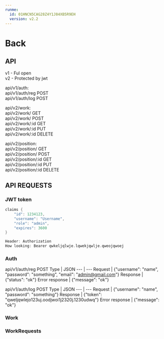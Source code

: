 ```yaml
---
runme:
  id: 01HNCN5CAG28Z4Y1J84XB5R9EH
  version: v2.2
---
```


# Back

## API

v1 - Ful open<br>
v2 - Protected by jwt<br>

api/v1/auth:<br>
api/v1/auth/reg POST<br>
api/v1/auth/log POST<br>

<!-- api/v1/auth/reg POST -->

api/v2/work:<br>
api/v2/work/ GET<br>
api/v2/work/ POST<br>
api/v2/work/:id GET<br>
api/v2/work/:id PUT<br>
api/v2/work/:id DELETE<br>

api/v2/position:<br>
api/v2/position/ GET<br>
api/v2/position/ POST<br>
api/v2/position/:id GET<br>
api/v2/position/:id PUT<br>
api/v2/position/:id DELETE<br>

## API REQUESTS

### JWT token

```kt {"id":"01HNCP1T6D2TV5DJT3HDX6N0F5"}
claims {
    "id": 1234123,
    "username": "Username",
    "role": "admin",
    "expires": 3600   
}

Header: Authorization
How looking: Bearer qwkeljqlwje.lqwekjqwlje.qweojqwoej
```

### Auth

api/v1/auth/reg POST
Type | JSON
--- | ---
Request | {"username": "name", "password": "something", "email": "admin@gmail.com"}
Response | {"status": "ok"}
Error response | {"message": "ok"}

api/v1/auth/log POST
Type | JSON
--- | ---
Request | {"username": "name", "password": "something"}
Response | {"token": "qweljqwlejo123uj.oodjwoi1j2320j.1230udwq"}
Error response | {"message": "ok"}

### Work

### WorkRequests
